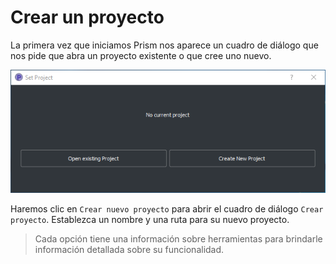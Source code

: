 # Crear un proyecto

La primera vez que iniciamos Prism nos aparece un cuadro de diálogo que nos pide que abra un proyecto existente o que cree uno nuevo.

![](/CREATE-A-PROJECT/sources/noProject.webp)

Haremos clic en `Crear nuevo proyecto` para abrir el cuadro de diálogo `Crear proyecto`. Establezca un nombre y una ruta para su nuevo proyecto.

>Cada opción tiene una información sobre herramientas para brindarle información detallada sobre su funcionalidad.
